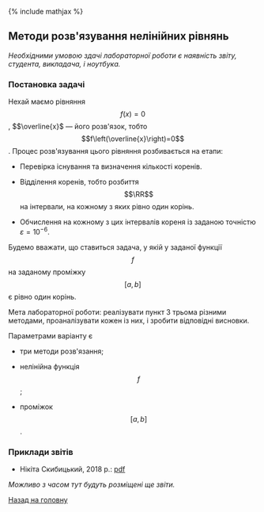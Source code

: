 {% include mathjax %}

## Методи розв'язування нелінійних рівнянь

_Необхідними умовою здачі лабораторної роботи є наявність звіту, студента, викладача, і ноутбука._

### Постановка задачі

Нехай маємо рівняння $$f(x) = 0$$, $$\overline{x}$ &mdash; його розв'язок, тобто $$f\left(\overline{x}\right)=0$$. Процес розв'язування цього рівняння розбивається на етапи: 

- Перевірка існування та визначення кількості коренів.

- Відділення коренів, тобто розбиття $$\RR$$ на інтервали, на кожному з яких рівно один корінь.

- Обчислення на кожному з цих інтервалів кореня із заданою точністю $\varepsilon=10^{-6}$.

Будемо вважати, що ставиться задача, у якій у заданої функції $$f$$ на заданому проміжку $$[a, b]$$ є рівно один корінь.

Мета лабораторної роботи: реалізувати пункт 3 трьома різними методами, проаналізувати кожен із них, і зробити відповідні висновки.

Параметрами варіанту є 

- три методи розв'язання;

- нелінійна функція $$f$$;

- проміжок $$[a, b]$$.

<!-- ### Варіанти -->

### Приклади звітів

- Нікіта Скибицький, 2018&nbsp;р.: [pdf](tex/report.pdf)

_Можливо з часом тут будуть розміщені ще звіти._

[Назад на головну](../../README.md)